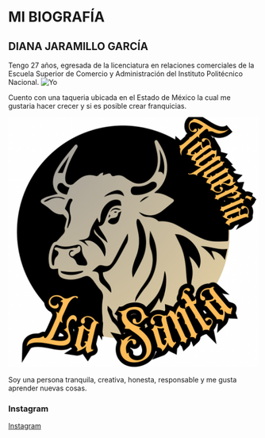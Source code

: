 # MI BIOGRAFÍA

## DIANA JARAMILLO GARCÍA

Tengo 27 años, egresada de la licenciatura en relaciones comerciales de la Escuela Superior de Comercio y Administración del Instituto Politécnico Nacional.
![Yo](/Users/dianajaramillo/Downloads/61499da1-dd2e-4181-97e8-03749bb69c55.JPG)

Cuento con una taqueria ubicada en el Estado de México la cual me gustaria hacer crecer y si es posible crear franquicias.

![taqueria-lasanta](image.png)

Soy una persona tranquila, creativa, honesta, responsable y me gusta aprender nuevas cosas.

### Instagram

[Instagram](https://www.instagram.com/dianajaramillo___/)
